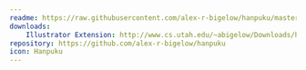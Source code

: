 ```yaml
---
readme: https://raw.githubusercontent.com/alex-r-bigelow/hanpuku/master/README.md
downloads:
    Illustrator Extension: http://www.cs.utah.edu/~abigelow/Downloads/hanpuku/hanpuku.0.1.8.zxp
repository: https://github.com/alex-r-bigelow/hanpuku
icon: Hanpuku
---
```

